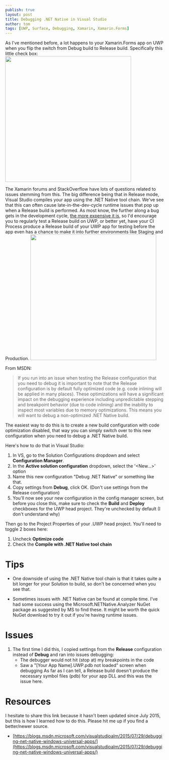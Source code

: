 ```yaml
---
publish: true
layout: post
title: Debugging .NET Native in Visual Studio
author: tom
tags: [UWP, Surface, Debugging, Xamarin, Xamarin.Forms]
---
```


As I've mentioned before, a lot happens to your Xamarin.Forms app on UWP when you flip the switch from Debug build to Release build. Specifically this little check box: <img src="{{site.baseurl}}/images/NetNativeDebugging/CompileCheckBox.png" width="400" />

The Xamarin forums and StackOverflow have lots of questions related to issues stemming from this.  The big difference being that in Release mode, Visual Studio compiles your app using the .NET Native tool chain.  We've see that this can often cause late-in-the-dev-cycle runtime issues that pop up when a Release build is performed. 
As most know, the further along a bug gets in the development cycle, [the more expensive it is](http://blog.celerity.com/the-true-cost-of-a-software-bug), so I'd encourage you to regularly test a Release build on UWP, or better yet, have your CI Process produce a Release build of your UWP app for testing before the app even has a chance to make it into further environments like Staging and Production.
<img src="{{site.baseurl}}/images/NetNativeDebugging/costofasoftwarebug.jpg" width="400" />

From MSDN: <br />
> If you run into an issue when testing the Release configuration that you need to debug it is important to note that the Release configuration is by default fully optimized code (e.g. code inlining will be applied in many places). These optimizations will have a significant impact on the debugging experience including unpredictable stepping and breakpoint behavior (due to code inlining) and the inability to inspect most variables due to memory optimizations. This means you will want to debug a non-optimized .NET Native build. 

The easiest way to do this is to create a new build configuration with code optimization disabled, that way you can simply switch over to this new configuration when you need to debug a .NET Native build.  

Here's how to do that in Visual Studio:

1. In VS, go to the Solution Configurations dropdown and select **Configuration Manager**.
2. In the **Active solution configuration** dropdown, select the '<New...>' option
3. Name this new configuration "Debug .NET Native" or something like that.
4. Copy settings from **Debug**, click OK.  (Don't use settings from the Release configuration)
5. You'll now see your new configuration in the config manager screen, but before you close this, make sure to check the **Build** and **Deploy** checkboxes for the UWP head project.  They're unchecked by default (I don't understand why)

Then go to the Project Properties of your .UWP head project.  You'll need to toggle 2 boxes here:

1. Uncheck **Optimize code**
2. Check the **Compile with .NET Native tool chain**


# Tips

- One downside of using the .NET Native tool chain is that it takes quite a bit longer for your Solution to build, so don't be concerned when you see that.

- Sometimes issues with .NET Native can be found at compile time.  I've had some success using the Microsoft.NETNative.Analyzer NuGet package as suggested by MS to find these.  It might be worth the quick NuGet download to try it out if you're having runtime issues.


# Issues

1. The first time I did this, I copied settings from the **Release** configuration instead of **Debug** and ran into issues debugging:
    - The debugger would not hit (stop at) my breakpoints in the code
    - Saw a "[Your App Name].UWP.pdb not loaded" screen when debugging
 As far as I can tell, a Release build doesn't produce the necessary symbol files (pdb) for your app DLL and this was the issue here.

# Resources

I hesitate to share this link because it hasn't been updated since July 2015, but this is how I learned how to do this.  Please hit me up if you find a better/newer source.

- [https://blogs.msdn.microsoft.com/visualstudioalm/2015/07/29/debugging-net-native-windows-universal-apps/](https://blogs.msdn.microsoft.com/visualstudioalm/2015/07/29/debugging-net-native-windows-universal-apps/)
